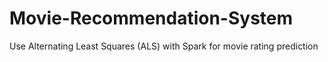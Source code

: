 # Movie-Recommendation-System
Use Alternating Least Squares (ALS) with Spark for movie rating prediction
